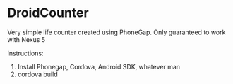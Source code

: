# DroidCounter
Very simple life counter created using PhoneGap. Only guaranteed to work with Nexus 5

Instructions:

1. Install Phonegap, Cordova, Android SDK, whatever man
2. cordova build
